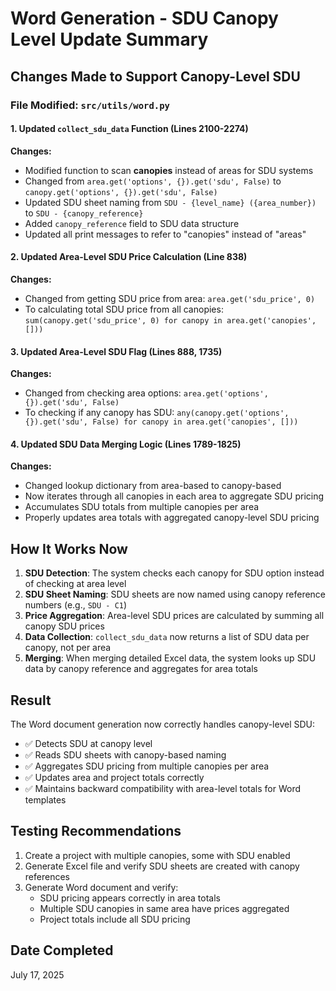 # Word Generation - SDU Canopy Level Update Summary

## Changes Made to Support Canopy-Level SDU

### File Modified: `src/utils/word.py`

#### 1. Updated `collect_sdu_data` Function (Lines 2100-2274)
**Changes:**
- Modified function to scan **canopies** instead of areas for SDU systems
- Changed from `area.get('options', {}).get('sdu', False)` to `canopy.get('options', {}).get('sdu', False)`
- Updated SDU sheet naming from `SDU - {level_name} ({area_number})` to `SDU - {canopy_reference}`
- Added `canopy_reference` field to SDU data structure
- Updated all print messages to refer to "canopies" instead of "areas"

#### 2. Updated Area-Level SDU Price Calculation (Line 838)
**Changes:**
- Changed from getting SDU price from area: `area.get('sdu_price', 0)`
- To calculating total SDU price from all canopies: `sum(canopy.get('sdu_price', 0) for canopy in area.get('canopies', []))`

#### 3. Updated Area-Level SDU Flag (Lines 888, 1735)
**Changes:**
- Changed from checking area options: `area.get('options', {}).get('sdu', False)`
- To checking if any canopy has SDU: `any(canopy.get('options', {}).get('sdu', False) for canopy in area.get('canopies', []))`

#### 4. Updated SDU Data Merging Logic (Lines 1789-1825)
**Changes:**
- Changed lookup dictionary from area-based to canopy-based
- Now iterates through all canopies in each area to aggregate SDU pricing
- Accumulates SDU totals from multiple canopies per area
- Properly updates area totals with aggregated canopy-level SDU pricing

## How It Works Now

1. **SDU Detection**: The system checks each canopy for SDU option instead of checking at area level
2. **SDU Sheet Naming**: SDU sheets are now named using canopy reference numbers (e.g., `SDU - C1`)
3. **Price Aggregation**: Area-level SDU prices are calculated by summing all canopy SDU prices
4. **Data Collection**: `collect_sdu_data` now returns a list of SDU data per canopy, not per area
5. **Merging**: When merging detailed Excel data, the system looks up SDU data by canopy reference and aggregates for area totals

## Result
The Word document generation now correctly handles canopy-level SDU:
- ✅ Detects SDU at canopy level
- ✅ Reads SDU sheets with canopy-based naming
- ✅ Aggregates SDU pricing from multiple canopies per area
- ✅ Updates area and project totals correctly
- ✅ Maintains backward compatibility with area-level totals for Word templates

## Testing Recommendations
1. Create a project with multiple canopies, some with SDU enabled
2. Generate Excel file and verify SDU sheets are created with canopy references
3. Generate Word document and verify:
   - SDU pricing appears correctly in area totals
   - Multiple SDU canopies in same area have prices aggregated
   - Project totals include all SDU pricing

## Date Completed
July 17, 2025
